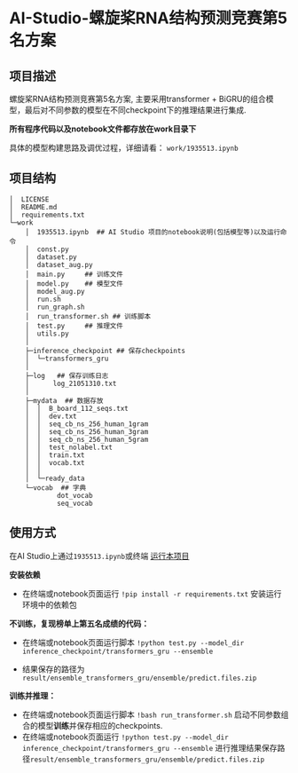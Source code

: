 # AI-Studio-螺旋桨RNA结构预测竞赛第5名方案

## 项目描述
螺旋桨RNA结构预测竞赛第5名方案, 主要采用transformer + BiGRU的组合模型，最后对不同参数的模型在不同checkpoint下的推理结果进行集成. 

**所有程序代码以及notebook文件都存放在work目录下**

具体的模型构建思路及调优过程，详细请看： `work/1935513.ipynb`

## 项目结构
```
│  LICENSE
│  README.md
│  requirements.txt  
└─work
    │  1935513.ipynb  ## AI Studio 项目的notebook说明(包括模型等)以及运行命令
    │  const.py
    │  dataset.py
    │  dataset_aug.py
    │  main.py     ## 训练文件
    │  model.py    ## 模型文件
    │  model_aug.py
    │  run.sh
    │  run_graph.sh
    │  run_transformer.sh ## 训练脚本
    │  test.py     ## 推理文件
    │  utils.py
    │  
    ├─inference_checkpoint ## 保存checkpoints
    │  └─transformers_gru
    │            
    ├─log   ## 保存训练日志
    │      log_21051310.txt
    │      
    ├─mydata  ## 数据存放
    │  │  B_board_112_seqs.txt
    │  │  dev.txt
    │  │  seq_cb_ns_256_human_1gram
    │  │  seq_cb_ns_256_human_3gram
    │  │  seq_cb_ns_256_human_5gram
    │  │  test_nolabel.txt
    │  │  train.txt
    │  │  vocab.txt
    │  │  
    │  └─ready_data
    └─vocab  ## 字典
            dot_vocab
            seq_vocab
```
## 使用方式
在AI Studio上通过`1935513.ipynb`或终端 [运行本项目]()

**安装依赖**

- 在终端或notebook页面运行 `!pip install -r requirements.txt` 安装运行环境中的依赖包

**不训练，复现榜单上第五名成绩的代码：**

- 在终端或notebook页面运行脚本 `!python test.py --model_dir inference_checkpoint/transformers_gru --ensemble`

- 结果保存的路径为 `result/ensemble_transformers_gru/ensemble/predict.files.zip`

**训练并推理：**

- 在终端或notebook页面运行脚本 `!bash run_transformer.sh` 启动不同参数组合的模型**训练**并保存相应的checkpoints.
- 在终端或notebook页面运行 `!python test.py --model_dir inference_checkpoint/transformers_gru --ensemble` 进行推理结果保存路径`result/ensemble_transformers_gru/ensemble/predict.files.zip`
